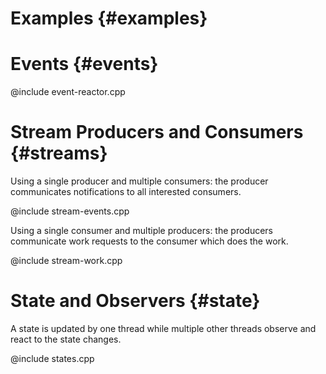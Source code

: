 
# Examples {#examples}

# Events {#events}

@include event-reactor.cpp

# Stream Producers and Consumers {#streams}

Using a single producer and multiple consumers: the producer communicates notifications to all interested consumers.

@include stream-events.cpp

Using a single consumer and multiple producers: the producers communicate work requests to the consumer which does the work.

@include stream-work.cpp

# State and Observers {#state}

A state is updated by one thread while multiple other threads observe and react to the state changes.

@include states.cpp
